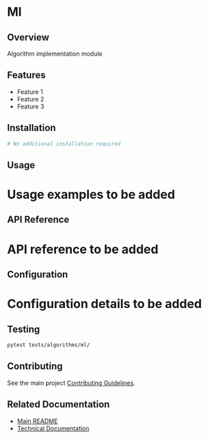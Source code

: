 # Ml

## Overview

Algorithm implementation module

## Features

- Feature 1
- Feature 2
- Feature 3

## Installation

```bash
# No additional installation required
```

## Usage

# Usage examples to be added

## API Reference

# API reference to be added

## Configuration

# Configuration details to be added

## Testing

```bash
pytest tests/algorithms/ml/
```

## Contributing

See the main project [Contributing Guidelines](../../CONTRIBUTING.md).

## Related Documentation

- [Main README](../../README.md)
- [Technical Documentation](../../TECHNICAL_DOCS.md)

